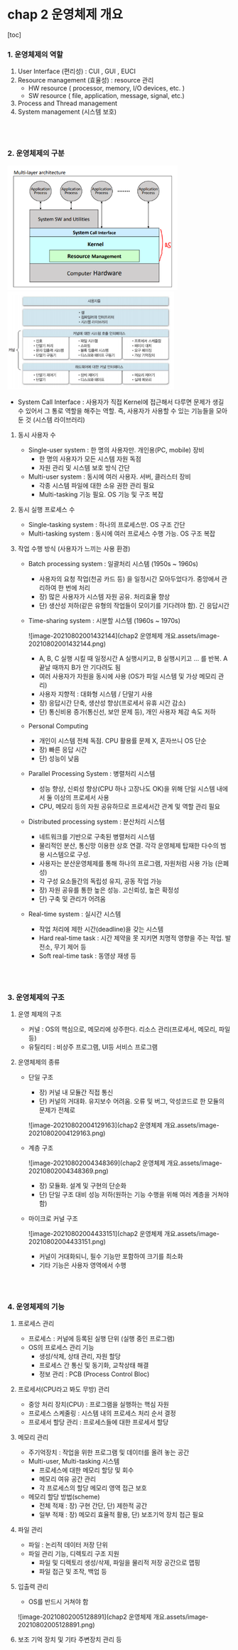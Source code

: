# chap 2 운영체제 개요

[toc]

### 1. 운영체제의 역할

1. User Interface (편리성) : CUI , GUI , EUCI
2. Resource management (효율성) : resource 관리
   - HW resource ( processor, memory, I/O devices, etc. )
   - SW resource ( file, application, message, signal, etc.)
3. Process and Thread management
4. System management (시스템 보호)

<br/>

<br/>

### 2. 운영체제의 구분

<img src="chap2 운영체제 개요.assets/image-20210801235553346.png" alt="image-20210801235553346" style="zoom: 67%;" /><img src="chap2 운영체제 개요.assets/image-20210801235812219.png" alt="image-20210801235812219" style="zoom: 67%;" />

- System Call Interface : 사용자가 직접 Kernel에 접근해서 다루면 문제가 생길 수 있어서 그 통로 역할을 해주는 역할. 즉, 사용자가 사용할 수 있는 기능들을 모아둔 것 (시스템 라이브러리)

  

1. 동시 사용자 수

   - Single-user system : 한 명의 사용자만. 개인용(PC, mobile) 장비
     - 한 명의 사용자가 모든 시스템 자원 독점
     - 자원 관리 및 시스템 보호 방식 간단
   - Multi-user system : 동시에 여러 사용자. 서버, 클러스터 장비
     - 각종 시스템 파일에 대한 소유 권한 관리 필요
     - Multi-tasking 기능 필요. OS 기능 및 구조 복잡

2. 동시 실행 프로세스 수

   - Single-tasking system : 하나의 프로세스만. OS 구조 간단
   - Multi-tasking system : 동시에 여러 프로세스 수행 가능. OS 구조 복잡

3. 작업 수행 방식 (사용자가 느끼는 사용 환경)

   - Batch processing system : 일괄처리 시스템 (1950s ~ 1960s)

     - 사용자의 요청 작업(천공 카드 등) 을 일정시간 모아두었다가. 중앙에서 관리하여 한 번에 처리
     - 장) 많은 사용자가 시스템 자원 공유. 처리효율 향상
     - 단) 생산성 저하(같은 유형의 작업들이 모이기를 기다려야 함). 긴 응답시간

   - Time-sharing system : 시분할 시스템 (1960s ~ 1970s)

     ![image-20210802001432144](chap2 운영체제 개요.assets/image-20210802001432144.png)

     - A, B, C 실행 시킬 때 일정시간 A 실행시키고, B 실행시키고 ... 를 반복. A 끝날 때까지 B가 안 기다려도 됨
     - 여러 사용자가 자원을 동시에 사용 (OS가 파일 시스템 및 가상 메모리 관리)
     - 사용자 지향적 : 대화형 시스템 / 단말기 사용
     - 장) 응답시간 단축, 생산성 향상(프로세서 유휴 시간 감소)
     - 단) 통신비용 증가(통신선, 보안 문제 등), 개인 사용자 체감 속도 저하

   - Personal Computing

     - 개인이 시스템 전체 독점. CPU 활용률 문제 X, 혼자쓰니 OS 단순
     - 장) 빠른 응답 시간
     - 단) 성능이 낮음

   - Parallel Processing System : 병렬처리 시스템

     - 성능 향상, 신뢰성 향상(CPU 하나 고장나도 OK)을 위해 단일 시스템 내에서 둘 이상의 프로세서 사용
     - CPU, 메모리 등의 자원 공유하므로 프로세서간 관계 및 역할 관리 필요

   - Distributed processing system : 분산처리 시스템

     - 네트워크를 기반으로 구축된 병렬처리 시스템
     - 물리적인 분산, 통신망 이용한 상호 연결. 각각 운영체제 탑재한 다수의 범용 시스템으로 구성.
     - 사용자는 분산운영체제를 통해 하나의 프로그램, 자원처럼 사용 가능 (은폐성)
     - 각 구성 요소들간의 독립성 유지, 공동 작업 가능
     - 장) 자원 공유를 통한 높은 성능. 고신뢰성, 높은 확정성
     - 단) 구축 및 관리가 어려움

   - Real-time system : 실시간 시스템

     - 작업 처리에 제한 시간(deadline)을 갖는 시스템
     - Hard real-time task : 시간 제약을 못 지키면 치명적 영향을 주는 작업. 발전소, 무기 제어 등
     - Soft real-time task : 동영상 재생 등

<br/>

<br/>

### 3. 운영체제의 구조

1. 운영 체제의 구조

   - 커널 : OS의 핵심으로, 메모리에 상주한다. 리소스 관리(프로세서, 메모리, 파일 등)
   - 유틸리티 : 비상주 프로그램, UI등 서비스 프로그램

2. 운영체제의 종류 

   - 단일 구조

     - 장) 커널 내 모듈간 직접 통신
     - 단) 커널의 거대화. 유지보수 어려움. 오류 및 버그, 악성코드로 한 모듈의 문제가 전체로

     ![image-20210802004129163](chap2 운영체제 개요.assets/image-20210802004129163.png)

   - 계층 구조

     ![image-20210802004348369](chap2 운영체제 개요.assets/image-20210802004348369.png)

     - 장) 모듈화. 설계 및 구현의 단순화
     - 단) 단일 구조 대비 성능 저하(원하는 기능 수행을 위해 여러 계층을 거쳐야 함)

   - 마이크로 커널 구조

     ![image-20210802004433151](chap2 운영체제 개요.assets/image-20210802004433151.png)

     - 커널이 거대화되니, 필수 기능만 포함하여 크기를 최소화
     - 기타 기능은 사용자 영역에서 수행

<br/>

<br/>

### 4. 운영체제의 기능

1. 프로세스 관리

   - 프로세스 : 커널에 등록된 실행 단위 (실행 중인 프로그램)
   - OS의 프로세스 관리 기능
     - 생성/삭제, 상태 관리, 자원 할당
     - 프로세스 간 통신 및 동기화, 교착상태 해결
     - 정보 관리 : PCB (Process Control Bloc)

2. 프로세서(CPU라고 봐도 무방) 관리

   - 중앙 처리 장치(CPU) : 프로그램을 실행하는 핵심 자원
   - 프로세스 스케줄링 : 시스템 내의 프로세스 처리 순서 결정
   - 프로세서 할당 관리 : 프로세스들에 대한 프로세서 할당

3. 메모리 관리

   - 주기억장치 : 작업을 위한 프로그램 및 데이터를 올려 놓는 공간
   - Multi-user, Multi-tasking 시스템
     - 프로세스에 대한 메모리 할당 및 회수
     - 메모리 여유 공간 관리
     - 각 프로세스의 할당 메모리 영역 접근 보호
   - 메모리 할당 방법(scheme)
     - 전체 적재 : 장) 구현 간단, 단) 제한적 공간
     - 일부 적재 : 장) 메모리 효율적 활용, 단) 보조기억 장치 접근 필요

4. 파일 관리

   - 파일 : 논리적 데이터 저장 단위
   - 파일 관리 기능, 디렉토리 구조 지원
     - 파일 및 디렉토리 생성/삭제, 파일을 물리적 저장 공간으로 맵핑
     - 파일 접근 및 조작, 백업 등

5. 입출력 관리

   - OS를 반드시 거쳐야 함

   ![image-20210802005128891](chap2 운영체제 개요.assets/image-20210802005128891.png)

6. 보조 기억 장치 및 기타 주변장치 관리 등